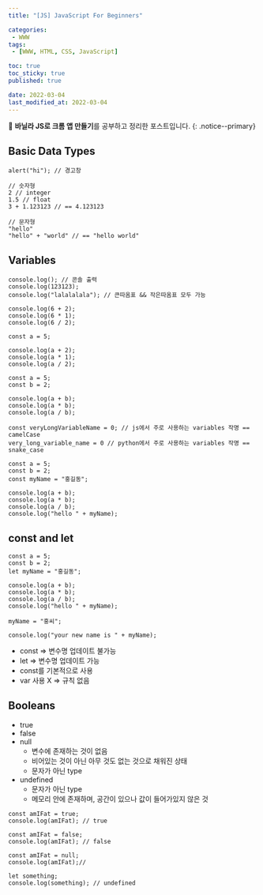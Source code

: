 ```yaml
---
title: "[JS] JavaScript For Beginners"

categories:
 - WWW
tags:
 - [WWW, HTML, CSS, JavaScript]

toc: true
toc_sticky: true
published: true

date: 2022-03-04
last_modified_at: 2022-03-04
---
```


📄 **바닐라 JS로 크롬 앱 만들기**를 공부하고 정리한 포스트입니다.
{: .notice--primary}

## Basic Data Types

```
alert("hi"); // 경고창
```

```
// 숫자형
2 // integer
1.5 // float
3 + 1.123123 // == 4.123123
```

```
// 문자형
"hello"
"hello" + "world" // == "hello world"
```



## Variables

```
console.log(); // 콘솔 출력
console.log(123123);
console.log("lalalalala"); // 큰따옴표 && 작은따옴표 모두 가능
```

```
console.log(6 + 2);
console.log(6 * 1);
console.log(6 / 2);
```

```
const a = 5;

console.log(a + 2);
console.log(a * 1);
console.log(a / 2);
```

```
const a = 5;
const b = 2;

console.log(a + b);
console.log(a * b);
console.log(a / b);
```

```
const veryLongVariableName = 0; // js에서 주로 사용하는 variables 작명 == camelCase
very_long_variable_name = 0 // python에서 주로 사용하는 variables 작명 == snake_case
```

```
const a = 5;
const b = 2;
const myName = "홍길동";

console.log(a + b);
console.log(a * b);
console.log(a / b);
console.log("hello " + myName);
```



## const and let

```
const a = 5;
const b = 2;
let myName = "홍길동";

console.log(a + b);
console.log(a * b);
console.log(a / b);
console.log("hello " + myName);

myName = "홍씨";

console.log("your new name is " + myName);
```

- const => 변수명 업데이트 불가능
- let => 변수명 업데이트 가능
- const를 기본적으로 사용
- var 사용 X => 규칙 없음



## Booleans

- true
- false
- null
  - 변수에 존재하는 것이 없음
  - 비어있는 것이 아닌 아무 것도 없는 것으로 채워진 상태
  - 문자가 아닌 type
- undefined
  - 문자가 아닌 type
  - 메모리 안에 존재하며, 공간이 있으나 값이 들어가있지 않은 것

```
const amIFat = true;
console.log(amIFat); // true
```

```
const amIFat = false;
console.log(amIFat); // false
```

```
const amIFat = null;
console.log(amIFat);// 
```

```
let something;
console.log(something); // undefined
```


